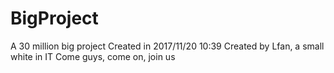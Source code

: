 # BigProject
A 30 million big project
Created in 2017/11/20 10:39
Created by Lfan, a small white in IT
Come guys, come on, join us
